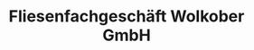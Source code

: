 ---
title: "Fliesenfachgeschäft Wolkober GmbH"
url: /gaertringen/fliesenfachgeschaeft-wolkober-gmbh/
shop: Fliesen
---